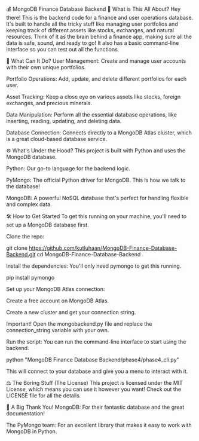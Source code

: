 💰 MongoDB Finance Database Backend
📝 What is This All About?
Hey there! This is the backend code for a finance and user operations database. It's built to handle all the tricky stuff like managing user portfolios and keeping track of different assets like stocks, exchanges, and natural resources. Think of it as the brain behind a finance app, making sure all the data is safe, sound, and ready to go! It also has a basic command-line interface so you can test out all the functions.

🚀 What Can It Do?
User Management: Create and manage user accounts with their own unique portfolios.

Portfolio Operations: Add, update, and delete different portfolios for each user.

Asset Tracking: Keep a close eye on various assets like stocks, foreign exchanges, and precious minerals.

Data Manipulation: Perform all the essential database operations, like inserting, reading, updating, and deleting data.

Database Connection: Connects directly to a MongoDB Atlas cluster, which is a great cloud-based database service.

⚙️ What's Under the Hood?
This project is built with Python and uses the MongoDB database.

Python: Our go-to language for the backend logic.

PyMongo: The official Python driver for MongoDB. This is how we talk to the database!

MongoDB: A powerful NoSQL database that's perfect for handling flexible and complex data.

🛠️ How to Get Started
To get this running on your machine, you'll need to set up a MongoDB database first.

Clone the repo:

git clone https://github.com/kutluhaan/MongoDB-Finance-Database-Backend.git
cd MongoDB-Finance-Database-Backend

Install the dependencies:
You'll only need pymongo to get this running.

pip install pymongo

Set up your MongoDB Atlas connection:

Create a free account on MongoDB Atlas.

Create a new cluster and get your connection string.

Important! Open the mongobackend.py file and replace the connection_string variable with your own.

Run the script:
You can run the command-line interface to start using the backend.

python "MongoDB Finance Database Backend/phase4/phase4_cli.py"

This will connect to your database and give you a menu to interact with it.

⚖️ The Boring Stuff (The License)
This project is licensed under the MIT License, which means you can use it however you want! Check out the LICENSE file for all the details.

🙏 A Big Thank You!
MongoDB: For their fantastic database and the great documentation!

The PyMongo team: For an excellent library that makes it easy to work with MongoDB in Python.
